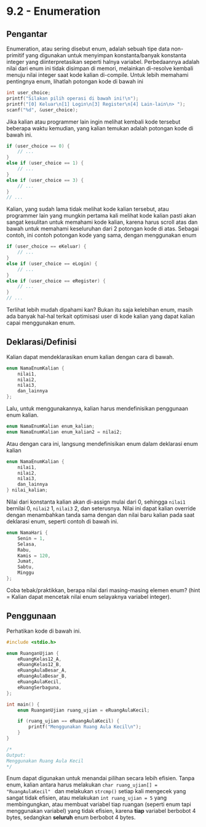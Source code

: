 # 9.2 - Enumeration

## Pengantar

Enumeration, atau sering disebut enum, adalah sebuah tipe data non-primitif yang digunakan untuk menyimpan konstanta/banyak konstanta integer yang diinterpretasikan seperti halnya variabel. Perbedaannya adalah nilai dari enum ini tidak disimpan di memori, melainkan di-resolve kembali menuju nilai integer saat kode kalian di-compile.
Untuk lebih memahami pentingnya enum, lihatlah potongan kode di bawah ini

```c
int user_choice;
printf("Silakan pilih operasi di bawah ini!\n");
printf("[0] Keluar\n[1] Login\n[3] Register\n[4] Lain-lain\n> ");
scanf("%d", &user_choice);
```

Jika kalian atau programmer lain ingin melihat kembali kode tersebut beberapa waktu kemudian, yang kalian temukan adalah potongan kode di bawah ini.

```c
if (user_choice == 0) {
    // ...
}
else if (user_choice == 1) {
    // ...
}
else if (user_choice == 3) {
    // ...
}
// ...
```

Kalian, yang sudah lama tidak melihat kode kalian tersebut, atau programmer lain yang mungkin pertama kali melihat kode kalian pasti akan sangat kesulitan untuk memahami kode kalian, karena harus scroll atas dan bawah untuk memahami keseluruhan dari 2 potongan kode di atas. Sebagai contoh, ini contoh potongan kode yang sama, dengan menggunakan enum

```c
if (user_choice == eKeluar) {
    // ...
}
else if (user_choice == eLogin) {
    // ...
}
else if (user_choice == eRegister) {
    // ...
}
// ...
```

Terlihat lebih mudah dipahami kan? Bukan itu saja kelebihan enum, masih ada banyak hal-hal terkait optimisasi user di kode kalian yang dapat kalian capai menggunakan enum.

## Deklarasi/Definisi

Kalian dapat mendeklarasikan enum kalian dengan cara di bawah.

```c
enum NamaEnumKalian {
    nilai1,
    nilai2,
    nilai3,
    dan_lainnya
};
```

Lalu, untuk menggunakannya, kalian harus mendefinisikan penggunaan enum kalian.

```c
enum NamaEnumKalian enum_kalian;
enum NamaEnumKalian enum_kalian2 = nilai2;
```

Atau dengan cara ini, langsung mendefinisikan enum dalam deklarasi enum kalian

```c
enum NamaEnumKalian {
    nilai1,
    nilai2,
    nilai3,
    dan_lainnya
} nilai_kalian;
```

Nilai dari konstanta kalian akan di-assign mulai dari 0, sehingga `nilai1` bernilai 0, `nilai2` 1, `nilai3` 2, dan seterusnya. Nilai ini dapat kalian override dengan menambahkan tanda sama dengan dan nilai baru kalian pada saat deklarasi enum, seperti contoh di bawah ini.

```c
enum NamaHari {
    Senin = 1,
    Selasa,
    Rabu,
    Kamis = 120,
    Jumat,
    Sabtu,
    Minggu
};
```

Coba tebak/praktikkan, berapa nilai dari masing-masing elemen enum? (hint = Kalian dapat mencetak nilai enum selayaknya variabel integer).

## Penggunaan

Perhatikan kode di bawah ini.

```c
#include <stdio.h>

enum RuanganUjian {
    eRuangKelas12_A,
    eRuangKelas12_B,
    eRuangAulaBesar_A,
    eRuangAulaBesar_B,
    eRuangAulaKecil,
    eRuangSerbaguna,
};

int main() {
    enum RuanganUjian ruang_ujian = eRuangAulaKecil;

    if (ruang_ujian == eRuangAulaKecil) {
        printf("Menggunakan Ruang Aula Kecil\n");
    }
}

/*
Output:
Menggunakan Ruang Aula Kecil
*/
```

Enum dapat digunakan untuk menandai pilihan secara lebih efisien. Tanpa enum, kalian antara harus melakukan `char ruang_ujian[] = "RuangAulaKecil" ` dan melakukan `strcmp()` setiap kali mengecek yang sangat tidak efisien, atau melakukan `int ruang_ujian = 5` yang membingungkan, atau membuat variabel tiap ruangan (seperti enum tapi menggunakan variabel) yang tidak efisien, karena **tiap** variabel berbobot 4 bytes, sedangkan **seluruh** enum berbobot 4 bytes.
